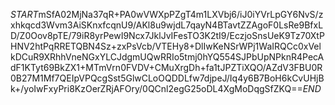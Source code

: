 $START$mSfA02MjNa37qR+PA0wVWXpPZgT4m1LXVbj6/iJ0iYVrLpGY6NvS/zxhkqcd3Wvm3AiSKnxfcqnU9/AKl8u9wjdL7qayN4BTavtZZAgoF0LsRe9BfxLD/Z0Oov8pTE/79iR8yrPewI9Ncx7JklJvIFesTO3K2tI9/EczjoSnsUeK9Tz70XtPHNV2htPqRRETQBN4Sz+zxPsVcb/VTEHy8+DlIwKeNSrWPj1WaIRQCc0xVelkDCuR9XRhhVneNGxYLCJdgmUQwRRIo5tmj0hYQ554SJPbUpNPknR4PecAdF1KTyt69BkZX1+MTmVrn0FVDV+CMuXrgDh+fa1tJPZTiXQO/AZdV3FBU0R0B27M1Mf7QEIpVPQcgSst5GlwCLoOQDDLfw7djpeJ/Iq4y6B7BoH6kCvUHjBk+/yoIwFxyPri8KzOerZRjAFOry/0QCnl2egG25oDL4XgMoDqgSfZKQ==$END$